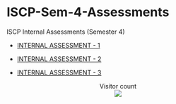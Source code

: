 # ISCP-Sem-4-Assessments
ISCP Internal Assessments (Semester 4)

- [INTERNAL ASSESSMENT - 1](https://github.com/adivishnu-a/ISCP-Sem-4-Assessments/tree/main/INTERNAL%20ASSESSMENT%20-%201)

- [INTERNAL ASSESSMENT - 2](https://github.com/adivishnu-a/ISCP-Sem-4-Assessments/tree/main/INTERNAL%20ASSESSMENT%20-%202)

- [INTERNAL ASSESSMENT - 3](https://github.com/adivishnu-a/ISCP-Sem-4-Assessments/tree/main/INTERNAL%20ASSESSMENT%20-%203)

<p align="center"> 
  Visitor count<br>
  <img src="https://profile-counter.glitch.me/adivishnu-a-ISCP-Sem-4-Assessments/count.svg" />
</p>

